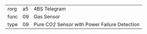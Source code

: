 
|    |   |   |
| -- | - | - |
| rorg | a5 | 4BS Telegram |
| func | 09 | Gas Sensor |
| type | 09 | Pure CO2 Sensor with Power Failure Detection |
